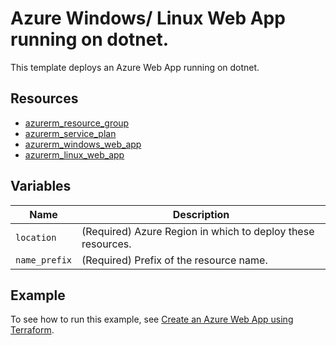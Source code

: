 # Azure Windows/ Linux Web App running on dotnet.

This template deploys an Azure Web App running on dotnet.

## Resources

- [azurerm_resource_group](https://registry.terraform.io/providers/hashicorp/azurerm/latest/docs/resources/resource_group)
- [azurerm_service_plan](https://registry.terraform.io/providers/hashicorp/azurerm/latest/docs/resources/service_plan)
- [azurerm_windows_web_app](https://registry.terraform.io/providers/hashicorp/azurerm/latest/docs/resources/windows_web_app)
- [azurerm_linux_web_app](https://registry.terraform.io/providers/hashicorp/azurerm/latest/docs/resources/linux_web_app)

## Variables

| Name | Description |
|-|-|
| `location` | (Required) Azure Region in which to deploy these resources.|
| `name_prefix` | (Required) Prefix of the resource name.|

## Example

To see how to run this example, see [Create an Azure Web App using Terraform](https://docs.microsoft.com/azure/developer/terraform/create-azure-web-app-on-docker).